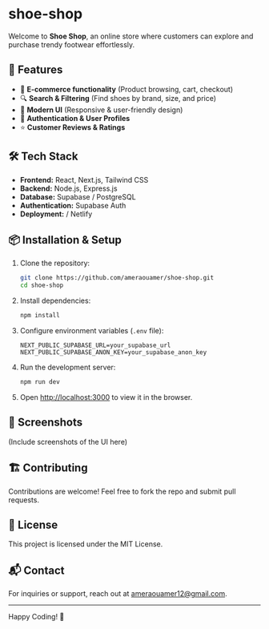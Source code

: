 # shoe-shop

Welcome to **Shoe Shop**, an online store where customers can explore and purchase trendy footwear effortlessly.

## 🚀 Features
- 🛒 **E-commerce functionality** (Product browsing, cart, checkout)
- 🔍 **Search & Filtering** (Find shoes by brand, size, and price)
- 🎨 **Modern UI** (Responsive & user-friendly design)
- 🔐 **Authentication & User Profiles**
- ⭐ **Customer Reviews & Ratings**

## 🛠️ Tech Stack
- **Frontend:** React, Next.js, Tailwind CSS
- **Backend:** Node.js, Express.js
- **Database:** Supabase / PostgreSQL
- **Authentication:** Supabase Auth
- **Deployment:**  / Netlify

## 📦 Installation & Setup
1. Clone the repository:
   ```sh
   git clone https://github.com/ameraouamer/shoe-shop.git
   cd shoe-shop
   ```
2. Install dependencies:
   ```sh
   npm install
   ```
3. Configure environment variables (`.env` file):
   ```env
   NEXT_PUBLIC_SUPABASE_URL=your_supabase_url
   NEXT_PUBLIC_SUPABASE_ANON_KEY=your_supabase_anon_key
   ```
4. Run the development server:
   ```sh
   npm run dev
   ```
5. Open [http://localhost:3000](http://localhost:3000) to view it in the browser.

## 📸 Screenshots
(Include screenshots of the UI here)

## 🏗️ Contributing
Contributions are welcome! Feel free to fork the repo and submit pull requests.

## 📜 License
This project is licensed under the MIT License.

## 📬 Contact
For inquiries or support, reach out at ameraouamer12@gmail.com.

---
Happy Coding! 🎉
